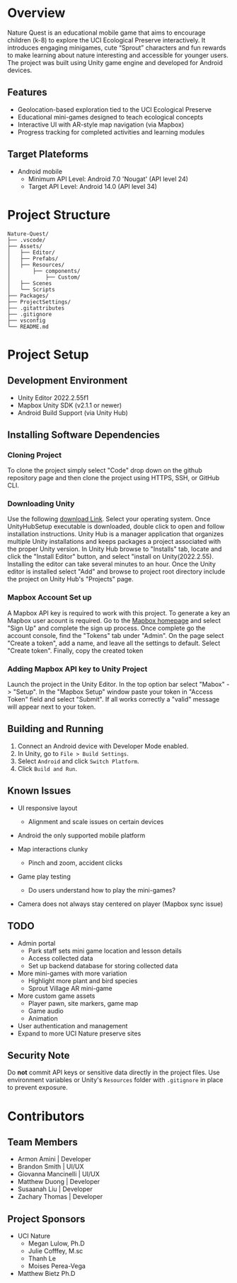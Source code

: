 # Overview
Nature Quest is an educational mobile game that aims to encourage children (k-8) to explore the UCI Ecological Preserve interactively. It introduces engaging minigames, cute “Sprout” characters and fun rewards to make learning about nature interesting and accessible for younger users. The project was built using Unity game engine and developed for Android devices. 

## Features
- Geolocation-based exploration tied to the UCI Ecological Preserve
- Educational mini-games designed to teach ecological concepts
- Interactive UI with AR-style map navigation (via Mapbox)
- Progress tracking for completed activities and learning modules

## Target Plateforms 
- Android mobile
  - Minimum API Level: Android 7.0 'Nougat' (API level 24)
  - Target API Level: Android 14.0 (API level 34)   

# Project Structure
```
Nature-Quest/
├── .vscode/
├── Assets/
│   ├── Editor/
│   ├── Prefabs/
│   ├── Resources/
│       ├── components/
│           ├── Custom/
│   ├── Scenes
│   └── Scripts
├── Packages/
├── ProjectSettings/
├── .gitattributes
├── .gitignore
├── vsconfig
└── README.md 
```
# Project Setup

## Development Environment
- Unity Editor 2022.2.55f1
- Mapbox Unity SDK (v2.1.1 or newer)
- Android Build Support (via Unity Hub)
  
## Installing Software Dependencies 
### Cloning Project
To clone the project simply select "Code" drop down on the github repository page and then clone the project using HTTPS, SSH, or GitHub CLI.
### Downloading Unity
Use the following [download Link](https://unity.com/download). Select your operating system. 
Once UnityHubSetup executable is downloaded, double click to open and follow installation instructions. 
Unity Hub is a manager application that organizes multiple Unity installations and keeps packages a project associated with the proper Unity version. 
In Unity Hub browse to "Installs" tab, locate and click the "Install Editor" button, and select "install on Unity(2022.2.55). Installing the editor can take several minutes to an hour. 
Once the Unity editor is installed select "Add" and browse to project root directory include the project on Unity Hub's "Projects" page. 
### Mapbox Account Set up
A Mapbox API key is required to work with this project. To generate a key an Mapbox user acount is required. Go to the [Mapbox homepage](https://www.mapbox.com/) and select "Sign Up" and complete the sign up process. 
Once complete go the account console, find the "Tokens" tab under "Admin". On the page select "Create a token", add a name, and leave all the settings to default. Select "Create token". Finally, copy the created token
### Adding Mapbox API key to Unity Project
Launch the project in the Unity Editor. In the top option bar select "Mabox" -> "Setup". In the "Mapbox Setup" window paste your token in "Access Token" field and select "Submit". If all works correctly a "valid" message will appear next to your token.

## Building and Running
1. Connect an Android device with Developer Mode enabled.
2. In Unity, go to `File > Build Settings`.
3. Select `Android` and click `Switch Platform`.
4. Click `Build and Run`.

## Known Issues
- UI responsive layout
  - Alignment and scale issues on certain devices 
- Android the only supported mobile platform 
- Map interactions clunky 
  - Pinch and zoom, accident clicks
- Game play testing
  - Do users understand how to play the mini-games?

- Camera does not always stay centered on player (Mapbox sync issue)

## TODO
- Admin portal 
  - Park staff sets mini game location and lesson details
  - Access collected data
  - Set up backend database for storing collected data
- More mini-games with more variation
  - Highlight more plant and bird species
  - Sprout Village AR mini-game
- More custom game assets
  - Player pawn, site markers, game map
  - Game audio 
  - Animation 
- User authentication and management
- Expand to more UCI Nature preserve sites

## Security Note
Do **not** commit API keys or sensitive data directly in the project files.
Use environment variables or Unity's `Resources` folder with `.gitignore` in place to prevent exposure.

# Contributors
## Team Members
- Armon Amini | Developer
- Brandon Smith | UI/UX
- Giovanna Mancinelli | UI/UX
- Matthew Duong | Developer
- Susaanah Liu | Developer
- Zachary Thomas | Developer

## Project Sponsors
- UCI Nature
  - Megan Lulow, Ph.D
  - Julie Cofffey, M.sc
  - Thanh Le
  - Moises Perea-Vega
- Matthew Bietz Ph.D     
